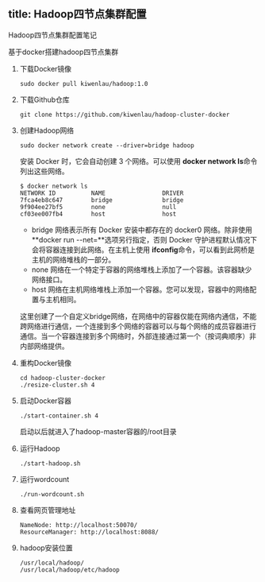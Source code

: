 title: Hadoop四节点集群配置
---

Hadoop四节点集群配置笔记

<!-- more -->

基于docker搭建hadoop四节点集群

1. 下载Docker镜像

   ```
   sudo docker pull kiwenlau/hadoop:1.0
   ```

2. 下载Github仓库

   ```
   git clone https://github.com/kiwenlau/hadoop-cluster-docker
   ```

3. 创建Hadoop网络

   ```
   sudo docker network create --driver=bridge hadoop
   ```

   安装 Docker 时，它会自动创建 3 个网络。可以使用 **docker network ls**命令列出这些网络。

   ```
   $ docker network ls 
   NETWORK ID          NAME                DRIVER 
   7fca4eb8c647        bridge              bridge 
   9f904ee27bf5        none                null 
   cf03ee007fb4        host                host
   ```

   - bridge 网络表示所有 Docker 安装中都存在的 docker0 网络。除非使用 **docker run --net=<NETWORK>**选项另行指定，否则 Docker 守护进程默认情况下会将容器连接到此网络。在主机上使用 **ifconfig**命令，可以看到此网桥是主机的网络堆栈的一部分。
   - none 网络在一个特定于容器的网络堆栈上添加了一个容器。该容器缺少网络接口。
   - host 网络在主机网络堆栈上添加一个容器。您可以发现，容器中的网络配置与主机相同。

   这里创建了一个自定义bridge网络，在网络中的容器仅能在网络内通信，不能跨网络进行通信，一个连接到多个网络的容器可以与每个网络的成员容器进行通信。当一个容器连接到多个网络时，外部连接通过第一个（按词典顺序）非内部网络提供。

4. 重构Docker镜像

   ```
   cd hadoop-cluster-docker
   ./resize-cluster.sh 4
   ```

5. 启动Docker容器

   ```
   ./start-container.sh 4
   ```

   启动以后就进入了hadoop-master容器的/root目录

6. 运行Hadoop

   ```
   ./start-hadoop.sh
   ```

7. 运行wordcount

   ```
   ./run-wordcount.sh
   ```


8. 查看网页管理地址

   ```
   NameNode: http://localhost:50070/
   ResourceManager: http://localhost:8088/
   ```

9. hadoop安装位置

   ```
   /usr/local/hadoop/
   /usr/local/hadoop/etc/hadoop
   ```

   ​

